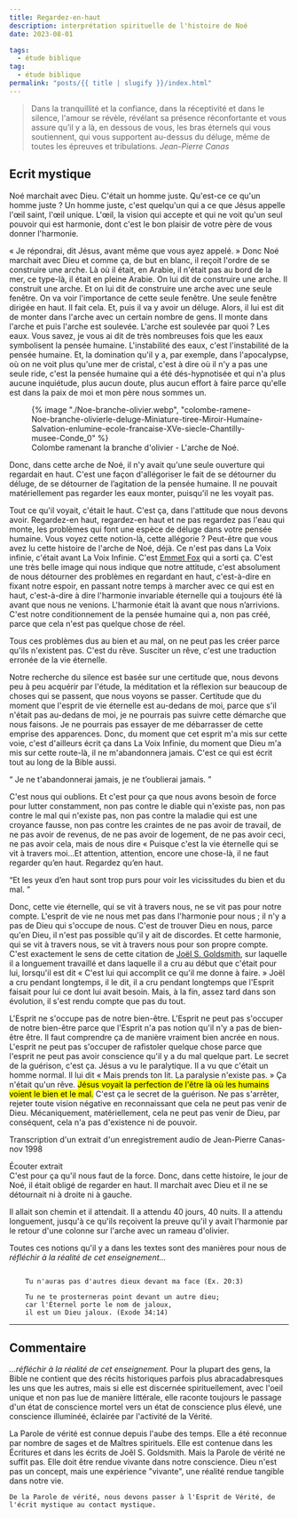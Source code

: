 ```yaml
---
title: Regardez-en-haut
description: interprétation spirituelle de l'histoire de Noé
date: 2023-08-01

tags:
  - étude biblique 
tag: 
  - étude biblique
permalink: "posts/{{ title | slugify }}/index.html"
---
```

<blockquote class="hero">
Dans la tranquillité et la confiance, dans la réceptivité et dans le silence, l'amour se révèle, révélant sa présence réconfortante 
et vous assure qu’il y a là, en dessous de vous, les bras éternels qui vous soutiennent,
qui vous supportent au-dessus du déluge, même de toutes les épreuves et tribulations.
<cite class="poem">Jean-Pierre Canas</cite>
</blockquote>

 ## Ecrit mystique

 Noé marchait avec Dieu. C'était un homme juste. Qu'est-ce ce qu'un homme juste ? Un homme juste, c'est quelqu'un qui a ce que Jésus appelle l'œil saint, l'œil unique. 
 L'œil, la vision qui accepte et qui ne voit qu'un seul pouvoir qui est harmonie, dont c'est le bon plaisir de votre père de vous donner l'harmonie.  
  
 « Je répondrai, dit Jésus, avant même que vous ayez appelé. »
 Donc Noé marchait avec Dieu et comme ça, de but en blanc, il reçoit l'ordre de se construire une arche.
 Là où il était, en Arabie, il n'était pas au bord de la mer, ce type-là, il était en pleine Arabie. On lui dit de construire une arche. Il construit une arche. Et on lui dit de construire une arche avec une seule fenêtre.
 On va voir l'importance de cette seule fenêtre. Une seule fenêtre dirigée en haut. Il fait cela. Et, puis il  va y avoir un déluge. Alors, il lui est dit de monter dans l'arche avec un certain nombre de gens. Il monte dans l'arche et puis l'arche est soulevée. L'arche est soulevée par quoi ? Les eaux. Vous savez, je vous ai dit de très nombreuses fois que les eaux symbolisent la pensée humaine.
 L'instabilité des eaux, c'est l'instabilité de la pensée humaine. Et, la domination qu'il y a, par exemple, dans l'apocalypse, où on ne voit plus qu'une mer de cristal, c'est à dire où il n'y a pas une seule ride, c'est la pensée humaine qui a été dés-hypnotisée et qui n'a plus aucune inquiétude, plus aucun doute, plus aucun effort à faire parce qu'elle est dans la paix de moi et mon père nous sommes un.  
 <figure>
 {% image "./Noe-branche-olivier.webp", "colombe-ramene-Noe-branche-olivierle-deluge-Miniature-tiree-Miroir-Humaine-Salvation-enlumine-ecole-francaise-XVe-siecle-Chantilly-musee-Conde_0" %}
 <figcaption>Colombe ramenant la branche d'olivier - L'arche de Noé.</figcaption>
 </figure>
  Donc, dans cette arche de Noé, il n'y avait qu'une seule ouverture qui regardait en haut. C'est une façon d'allégoriser le fait de se détourner du déluge, de se détourner de l’agitation de la pensée humaine. 
 Il ne pouvait matériellement pas regarder les eaux monter, puisqu'il ne les voyait pas.  
   
   Tout ce qu'il voyait, c'était le haut. C'est ça, dans l'attitude que nous devons avoir. Regardez-en haut, regardez-en haut et ne pas regardez pas l'eau qui monte, les problèmes qui font une espèce de déluge dans votre pensée humaine. Vous voyez cette notion-là, cette allégorie ? Peut-être que vous avez lu cette histoire de l'arche de Noé, déjà. Ce n'est pas dans La Voix infinie, c'était avant La Voix Infinie. C'est <a href="https://fr.wikipedia.org/wiki/Emmet_Fox">Emmet Fox</a> qui a sorti ça. C'est une très belle image qui nous indique que notre attitude, c'est absolument de nous détourner des problèmes en regardant en haut, c'est-à-dire en fixant notre espoir, en passant notre temps à marcher avec ce qui est en haut, c'est-à-dire à dire l'harmonie invariable éternelle qui a toujours été là avant que nous ne venions. L'harmonie était là avant que nous n’arrivions. C'est notre conditionnement de la pensée humaine qui a, non pas créé, parce que cela n'est pas quelque chose de réel.
  
  Tous ces problèmes dus au bien et au mal, on ne peut pas les créer parce qu'ils n'existent pas. C'est du rêve. Susciter un rêve, c'est une traduction erronée de la vie éternelle.

Notre recherche du silence est basée sur une certitude que, nous devons peu à peu acquérir par l'étude, la méditation et la réflexion sur beaucoup de choses qui se passent, que nous voyons se passer. Certitude que du moment que l'esprit de vie éternelle est au-dedans de moi, parce que s'il n'était pas au-dedans de moi, je ne pourrais pas suivre cette démarche que nous faisons. Je ne pourrais pas essayer de me débarrasser de cette emprise des apparences. Donc, du moment que cet esprit m'a mis sur cette voie, c'est d'ailleurs écrit ça dans La Voix Infinie, du moment que Dieu m'a mis sur cette route-là, il ne m'abandonnera jamais. C'est ce qui est écrit tout au long de la Bible aussi.
  
  <q> Je ne t'abandonnerai jamais, je ne t’oublierai jamais.  </q>
  
C'est nous qui oublions. Et c'est pour ça que nous avons besoin de force pour lutter constamment, non pas contre le diable qui n'existe pas, non pas contre le mal qui n'existe pas, non pas contre la maladie qui est une croyance fausse, non pas contre les craintes de ne pas avoir de travail, de ne pas avoir de revenus, de ne pas avoir de logement, de ne pas avoir ceci, ne pas avoir cela, mais de nous dire « Puisque c'est la vie éternelle qui se vit à travers moi...Et attention, attention, encore une chose-là, il ne faut regarder qu’en haut. Regardez qu’en haut. 
  
  <q>Et les yeux d’en haut sont trop purs pour voir les vicissitudes du bien et du mal. </q> 
  
 Donc, cette vie éternelle, qui se vit à travers nous, ne se vit pas pour notre compte. L'esprit de vie ne nous met pas dans l'harmonie pour nous ; il n'y a pas de Dieu qui s'occupe de nous. C'est de trouver Dieu en nous, parce qu'en Dieu, il n'est pas possible qu'il y ait de discordes. Et cette harmonie, qui se vit à travers nous, se vit à travers nous pour son propre compte. C'est exactement le sens de cette citation de <a href="https://joelgoldsmith.com/">Joël S. Goldsmith</a>, sur laquelle il a longuement travaillé et dans laquelle il a cru au début que c'était pour lui, lorsqu'il est dit « C'est lui qui accomplit ce qu'il me donne à faire. »  Joël a cru pendant longtemps, il le dit, il a cru pendant longtemps que l'Esprit faisait pour lui ce dont lui avait besoin. Mais, à la fin, assez tard dans son évolution, il s'est rendu compte que pas du tout.

L'Esprit ne s'occupe pas de notre bien-être. L'Esprit ne peut pas s'occuper de notre bien-être parce que l'Esprit n'a pas notion qu'il n'y a pas de bien-être être. Il faut comprendre ça de manière vraiment bien ancrée en nous. L'esprit ne peut pas s'occuper de rafistoler quelque chose parce que l'esprit ne peut pas avoir conscience qu'il y a du mal quelque part. Le secret de la guérison, c'est ça. Jésus a vu le paralytique. Il a vu que c'était un homme normal. Il lui dit « Mais prends ton lit. La paralysie n'existe pas. » Ça n'était qu'un rêve. <mark>Jésus voyait la perfection de l'être là où les humains voient le bien et le mal.</mark> C'est ça le secret de la guérison. Ne pas s'arrêter, rejeter toute vision négative en reconnaissant que cela ne peut pas venir de Dieu. Mécaniquement, matériellement, cela ne peut pas venir de Dieu, par conséquent, cela n'a pas d'existence ni de pouvoir.

 <aside class="module audio-player">
<div class="group">
 <p class="dek"> Transcription d'un extrait d'un enregistrement audio de Jean-Pierre Canas- nov 1998</p>
  <span class="soundcite " data-url="/media/regardez-en-haut.mp3"  data-plays="c1" style="max-width: 40%;">Écouter extrait</span>
 </div>
</aside>
C'est pour ça qu'il nous faut de la force. Donc, dans cette histoire, le jour de Noé, il était obligé de regarder en haut. Il marchait avec Dieu et il ne se détournait ni à droite ni à gauche.

Il allait son chemin et il attendait. Il a attendu 40 jours, 40 nuits. Il a attendu longuement, jusqu'à ce qu'ils reçoivent la preuve qu'il y avait l'harmonie par le retour d'une colonne sur l'arche avec un rameau d'olivier.  
  
 Toutes ces notions qu'il y a dans les textes sont des manières pour nous de <i>réfléchir à la réalité de cet enseignement...</i>
<pre class="La Parole"><code>
	Tu n'auras pas d'autres dieux devant ma face (Ex. 20:3)
	
	Tu ne te prosterneras point devant un autre dieu;
	car l'Éternel porte le nom de jaloux,
	il est un Dieu jaloux. (Exode 34:14)
</code></pre>

 <hr>
 
 ## Commentaire
 
<i> ...réfléchir à la réalité de cet enseignement.</i>
Pour la plupart des gens, la Bible ne contient que des récits historiques parfois plus abracadabresques les uns que les autres, mais si elle est discernée spirituellement, avec l'oeil unique et non pas lue de manière littérale, elle raconte toujours le passage d'un état de conscience mortel vers un état de conscience plus élevé, une conscience illuminéé, éclairée par l'activité de la Vérité.
    
  La Parole de vérité est connue depuis l'aube des temps. Elle a été reconnue par nombre de sages et de Maîtres spirituels. Elle est contenue dans les Écritures et dans les écrits de Joêl S. Goldsmith. Mais la Parole de vérité ne suffit pas. Elle doit être rendue vivante dans notre conscience. Dieu n'est pas un concept, mais une expérience "vivante", une réalité rendue tangible dans notre vie.
    
	De la Parole de vérité, nous devons passer à l'Esprit de Vérité, de l'écrit mystique au contact mystique.